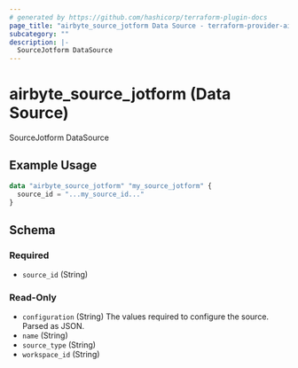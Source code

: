 ```yaml
---
# generated by https://github.com/hashicorp/terraform-plugin-docs
page_title: "airbyte_source_jotform Data Source - terraform-provider-airbyte"
subcategory: ""
description: |-
  SourceJotform DataSource
---
```


# airbyte_source_jotform (Data Source)

SourceJotform DataSource

## Example Usage

```terraform
data "airbyte_source_jotform" "my_source_jotform" {
  source_id = "...my_source_id..."
}
```

<!-- schema generated by tfplugindocs -->
## Schema

### Required

- `source_id` (String)

### Read-Only

- `configuration` (String) The values required to configure the source. Parsed as JSON.
- `name` (String)
- `source_type` (String)
- `workspace_id` (String)


